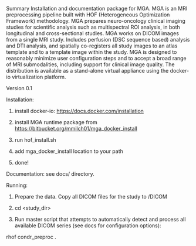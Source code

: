Summary
Installation and documentation package for MGA. 
MGA is an MRI preprocessing pipeline built with HOF (Heterogeneous Optimization Framework) methodology. MGA prepares neuro-oncology clinical imaging studies for scientific analysis such as multispectral ROI analysis, in both longitudinal and cross-sectional studies. MGA works on DICOM images from a single MRI study. Includes perfusion (DSC sequence based) analysis and DTI analysis, and spatially co-registers all study images to an atlas template and to a template image within the study. MGA is designed to reasonably minimize user configuration steps and to accept a broad range of MRI submodalities, including support for clinical image quality. The distribution is available as a stand-alone virtual appliance using the docker-io virtualization platform.

Version
0.1

Installation:
1) install docker-io: https://docs.docker.com/installation

2) install MGA runtime package from https://bitbucket.org/mmilch01/mga_docker_install

3) run hof_install.sh

4) add mga_docker_install location to your path

5) done!

Documentation: 
see docs/ directory.

Running:
1) Prepare the data. Copy all DICOM files for the study to <study dir>/DICOM

2) cd <study_dir>

3) Run master script that attempts to automatically detect and process all available DICOM series (see docs for configuration options):

rhof condr_preproc .
